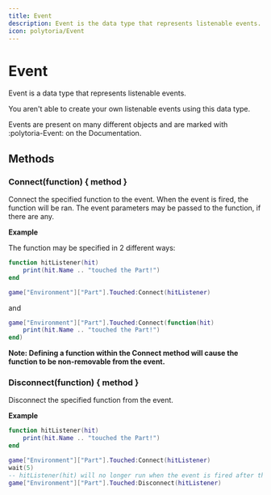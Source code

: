 ```yaml
---
title: Event
description: Event is the data type that represents listenable events.
icon: polytoria/Event
---
```


# Event

Event is a data type that represents listenable events.

You aren't able to create your own listenable events using this data type.

Events are present on many different objects and are marked with :polytoria-Event: on the Documentation.

## Methods

### Connect(function) { method }

Connect the specified function to the event. When the event is fired, the function will be ran. The event parameters may be passed to the function, if there are any.

**Example**

The function may be specified in 2 different ways:

```lua
function hitListener(hit)
    print(hit.Name .. "touched the Part!")
end

game["Environment"]["Part"].Touched:Connect(hitListener)
```

and

```lua
game["Environment"]["Part"].Touched:Connect(function(hit)
    print(hit.Name .. "touched the Part!")
end)
```

**Note: Defining a function within the Connect method will cause the function to be non-removable from the event.**

### Disconnect(function) { method }

Disconnect the specified function from the event.

**Example**

```lua
function hitListener(hit)
    print(hit.Name .. "touched the Part!")
end

game["Environment"]["Part"].Touched:Connect(hitListener)
wait(5)
-- hitListener(hit) will no longer run when the event is fired after the following line
game["Environment"]["Part"].Touched:Disconnect(hitListener)
```
